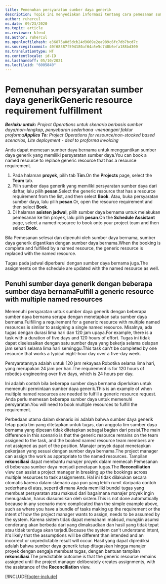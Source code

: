 ```yaml
---
title: Pemenuhan persyaratan sumber daya generik
description: Topik ini menyediakan informasi tentang cara pemesanan sumber daya bernama untuk persyaratan sumber daya generik.
author: ruhercul
ms.date: 09/23/2020
ms.topic: article
ms.reviewer: kfend
ms.author: ruhercul
ms.openlocfilehash: e36875a0d5dcb24d9669e2ea989c6fc7db7bcd7c
ms.sourcegitcommit: 40f68387f594180af64a5e5c748b6efa188bd300
ms.translationtype: HT
ms.contentlocale: id-ID
ms.lasthandoff: 05/10/2021
ms.locfileid: "6005840"
---
```

# <a name="generic-resource-requirement-fulfillment"></a><span data-ttu-id="b96d4-103">Pemenuhan persyaratan sumber daya generik</span><span class="sxs-lookup"><span data-stu-id="b96d4-103">Generic resource requirement fulfillment</span></span>

<span data-ttu-id="b96d4-104">_**Berlaku untuk:** Project Operations untuk skenario berbasis sumber daya/non-lengkap, penyebaran sederhana -menangani faktur proforma_</span><span class="sxs-lookup"><span data-stu-id="b96d4-104">_**Applies To:** Project Operations for resource/non-stocked based scenarios, Lite deployment - deal to proforma invoicing_</span></span>

<span data-ttu-id="b96d4-105">Anda dapat memesan sumber daya bernama untuk menggantikan sumber daya generik yang memiliki persyaratan sumber daya.</span><span class="sxs-lookup"><span data-stu-id="b96d4-105">You can book a named resource to replace generic resource that has a resource requirement.</span></span>

1. <span data-ttu-id="b96d4-106">Pada halaman **proyek**, pilih tab **Tim**.</span><span class="sxs-lookup"><span data-stu-id="b96d4-106">On the **Projects** page, select the **Team** tab.</span></span>
2. <span data-ttu-id="b96d4-107">Pilih sumber daya generik yang memiliki persyaratan sumber daya dari daftar, lalu pilih **pesan**.</span><span class="sxs-lookup"><span data-stu-id="b96d4-107">Select the generic resource that has a resource requirement from the list, and then select **Book**.</span></span> <span data-ttu-id="b96d4-108">Atau, buka persyaratan sumber daya, lalu pilih **pesan**.</span><span class="sxs-lookup"><span data-stu-id="b96d4-108">Or, open the resource requirement and then select **Book**.</span></span>
3. <span data-ttu-id="b96d4-109">Di halaman **asisten jadwal**, pilih sumber daya bernama untuk melakukan pemesanan ke tim proyek, lalu pilih **pesan**.</span><span class="sxs-lookup"><span data-stu-id="b96d4-109">On the **Schedule Assistant** page, select a named resource to book onto your project team and then select **Book**.</span></span>

<span data-ttu-id="b96d4-110">Bila Pemesanan selesai dan dipenuhi oleh sumber daya bernama, sumber daya generik digantikan dengan sumber daya bernama.</span><span class="sxs-lookup"><span data-stu-id="b96d4-110">When the booking is complete and fulfilled by a named resource, the generic resource is replaced with the named resource.</span></span>

<span data-ttu-id="b96d4-111">Tugas pada jadwal diperbarui dengan sumber daya bernama juga.</span><span class="sxs-lookup"><span data-stu-id="b96d4-111">The assignments on the schedule are updated with the named resource as well.</span></span>

## <a name="fulfill-a-generic-resource-with-multiple-named-resources"></a><span data-ttu-id="b96d4-112">Penuhi sumber daya generik dengan beberapa sumber daya bernama</span><span class="sxs-lookup"><span data-stu-id="b96d4-112">Fulfill a generic resource with multiple named resources</span></span>
<span data-ttu-id="b96d4-113">Memenuhi persyaratan untuk sumber daya generik dengan beberapa sumber daya bernama serupa dengan menetapkan satu sumber daya bernama.</span><span class="sxs-lookup"><span data-stu-id="b96d4-113">Fulfilling a requirement for a generic resource with multiple named resources is similar to assigning a single named resource.</span></span> <span data-ttu-id="b96d4-114">Misalnya, ada tugas dengan durasi lima hari dan 120 jam upaya.</span><span class="sxs-lookup"><span data-stu-id="b96d4-114">For example, there is a task with a duration of five days and 120 hours of effort.</span></span> <span data-ttu-id="b96d4-115">Tugas ini tidak dapat diselesaikan dengan satu sumber daya yang bekerja selama delapan jam sehari selama lima hari seminggu.</span><span class="sxs-lookup"><span data-stu-id="b96d4-115">This task can't be completed by one resource that works a typical eight-hour day over a five-day week.</span></span> 

<span data-ttu-id="b96d4-116">Persyaratannya adalah untuk 120 jam rekayasa Robotika selama lima hari, yang merupakan 24 jam per hari.</span><span class="sxs-lookup"><span data-stu-id="b96d4-116">The requirement is for 120 hours of robotics engineering over five days, which is 24 hours per day.</span></span>

<span data-ttu-id="b96d4-117">Ini adalah contoh bila beberapa sumber daya bernama diperlukan untuk memenuhi permintaan sumber daya generik.</span><span class="sxs-lookup"><span data-stu-id="b96d4-117">This is an example of when multiple named resources are needed to fulfill a generic resource request.</span></span> <span data-ttu-id="b96d4-118">Anda perlu memesan beberapa sumber daya untuk memenuhi persyaratan.</span><span class="sxs-lookup"><span data-stu-id="b96d4-118">You will need to book multiple resources to fulfill the requirement.</span></span>

<span data-ttu-id="b96d4-119">Perbedaan utama dalam skenario ini adalah bahwa sumber daya generik tetap pada tim yang ditetapkan untuk tugas, dan anggota tim sumber daya bernama yang dipesan tidak ditetapkan sebagai bagian dari posisi.</span><span class="sxs-lookup"><span data-stu-id="b96d4-119">The main difference in this scenario is that the generic resource remains on the team assigned to the task, and the booked named resource team members are not assigned as part of the position.</span></span> <span data-ttu-id="b96d4-120">Manajer proyek dapat menetapkan pekerjaan yang sesuai dengan sumber daya bernama.</span><span class="sxs-lookup"><span data-stu-id="b96d4-120">The project manager can assign the work as appropriate to the named resources.</span></span> <span data-ttu-id="b96d4-121">Tampilan **rekonsiliasi** dapat membantu manajer proyek dalam memecah Pemesanan di beberapa sumber daya menjadi penetapan tugas.</span><span class="sxs-lookup"><span data-stu-id="b96d4-121">The **Reconciliation** view can assist a project manager in breaking up the bookings across multiple resources to task assignments.</span></span> <span data-ttu-id="b96d4-122">Hal ini tidak dilakukan secara otomatis karena dalam skenario apa pun yang lebih rumit daripada contoh sederhana di atas, seperti di mana Anda memiliki bundel tugas yang membuat persyaratan atau maksud dari bagaimana manajer proyek ingin menugaskan, harus diasumsikan oleh sistem.</span><span class="sxs-lookup"><span data-stu-id="b96d4-122">This is not done automatically because in any scenario more complicated than the simple example above, such as where you have a bundle of tasks making up the requirement or the intent of how the project manager wants to assign, needs to be assumed by the system.</span></span> <span data-ttu-id="b96d4-123">Karena sistem tidak dapat memahami maksud, mungkin asumsi cenderung akan berbeda dari yang dimaksudkan dan hasil yang tidak tepat atau tidak terduga akan terjadi.</span><span class="sxs-lookup"><span data-stu-id="b96d4-123">Because the system can't understand intent, it's likely that the assumptions will be different than intended and an incorrect or unpredictable result will occur.</span></span> <span data-ttu-id="b96d4-124">Hasil yang dapat diprediksi adalah bahwa sumber daya generik tetap ditugaskan hingga manajer proyek dengan sengaja membuat tugas, dengan bantuan tampilan **rekonsiliasi**.</span><span class="sxs-lookup"><span data-stu-id="b96d4-124">The predictable outcome is that the generic resource remains assigned until the project manager deliberately creates assignments, with the assistance of the **Reconciliation** view.</span></span>




[!INCLUDE[footer-include](../includes/footer-banner.md)]